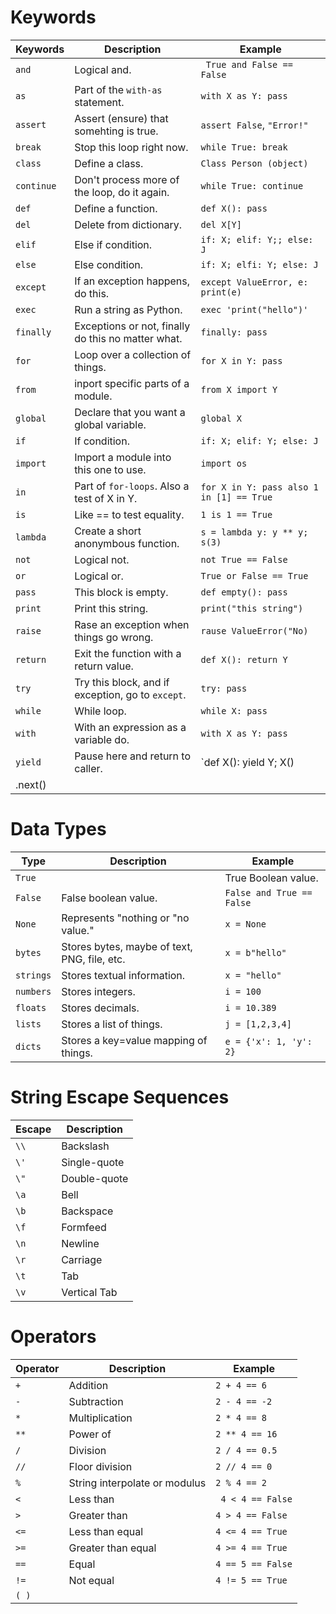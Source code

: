 # Keywords

| Keywords | Description | Example|
|- |- |- |
| `and` | Logical and. | ` True and False == False` |
| `as` | Part of the `with-as` statement. | `with X as Y: pass` |
| `assert` | Assert (ensure) that somehting is true. | `assert False`, `"Error!"`|
| `break` | Stop this loop right now. | `while True: break` |
| `class` | Define a class. | `Class Person (object)` |
| `continue` | Don't process more of the loop, do it again. | `while True: continue` |
| `def` | Define a function. | `def X(): pass` |
| `del` | Delete from dictionary. | `del X[Y]` |
| `elif` | Else if condition. | `if: X; elif: Y;; else: J` |
| `else` | Else condition. | `if: X; elfi: Y; else: J` |
| `except` | If an exception happens, do this. | `except ValueError, e: print(e)` |
| `exec` | Run a string as Python. | `exec 'print("hello")'` |
| `finally` | Exceptions or not, finally do this no matter what. | `finally: pass` |
| `for` | Loop over a collection of things. | `for X in Y: pass` |
| `from` | inport specific parts of a module. | `from X import Y` |
| `global` | Declare that you want a global variable. | `global X` |
| `if` | If condition. | `if: X; elif: Y; else: J` |
| `import` | Import a module into this one to use. | `import os` |
| `in` | Part of `for-loops`. Also a test of X in Y. | `for X in Y: pass also 1 in [1] == True` |
| `is` | Like == to test equality. | `1 is 1 == True` |
| `lambda` | Create a short anonymbous function. | `s = lambda y: y ** y; s(3)` |
| `not` | Logical not. | `not True == False` |
| `or` | Logical or. | `True or False == True` |
| `pass` | This block is empty. | `def empty(): pass` |
| `print` | Print this string. | `print("this string")` |
| `raise` | Rase an exception when things go wrong. | `rause ValueError("No)` |
| `return` | Exit the function with a return value. | `def X(): return Y` |
| `try` | Try this block, and if exception, go to `except`. | `try: pass` |
| `while` | While loop. | `while X: pass` |
| `with` | With an expression as a variable do. | `with X as Y: pass` |
| `yield` | Pause here and return to caller. | `def X(): yield Y; X()
.next() |

# Data Types

| Type | Description | Example |
| - | - | - |
| `True` | | True Boolean value. | `True or False == True` |
| `False` | False boolean value. | `False and True == False` |
| `None` | Represents "nothing or "no value." | `x = None` |
| `bytes` | Stores bytes, maybe of text, PNG, file, etc. | `x = b"hello"` |
| `strings` | Stores textual information. | `x = "hello"` |
| `numbers` | Stores integers. | `i = 100` |
| `floats` | Stores decimals. | `i = 10.389` |
| `lists` | Stores a list of things. | `j = [1,2,3,4]` |
| `dicts` | Stores a key=value mapping of things. | `e = {'x': 1, 'y': 2}` |

# String Escape Sequences

| Escape | Description |
| - | - |
| `\\` | Backslash |
| `\'` | Single-quote |
| `\"` | Double-quote | 
| `\a` | Bell |
| `\b` | Backspace |
| `\f` | Formfeed |
| `\n` | Newline |
| `\r` | Carriage |
| `\t` | Tab |
| `\v` | Vertical Tab |

# Operators

| Operator | Description | Example |
| - | - | - |
| `+` | Addition | ` 2 + 4 == 6 ` |
| `-` | Subtraction | `2 - 4 == -2` |
| `*` | Multiplication | `2 * 4 == 8` |
| `**` | Power of | `2 ** 4 == 16` |
| `/` | Division | `2 / 4 == 0.5`|
| `//` | Floor division | `2 // 4 == 0` |
| `%` | String interpolate or modulus | `2 % 4 == 2` |
| `<` | Less than | ` 4 < 4 == False` |
| `>` | Greater than | `4 > 4 == False` |
| `<=`| Less than equal | `4 <= 4 == True` |
| `>=` | Greater than equal | `4 >= 4 == True` |
| `==` | Equal | `4 == 5 == False` |
| `!=` | Not equal | `4 != 5 == True` |
| `( )`

